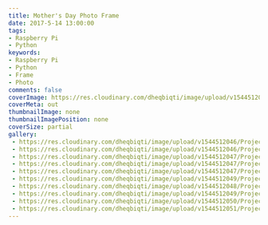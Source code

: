```yaml
---
title: Mother's Day Photo Frame
date: 2017-5-14 13:00:00
tags:
- Raspberry Pi
- Python
keywords: 
- Raspberry Pi
- Python
- Frame
- Photo
comments: false
coverImage: https://res.cloudinary.com/dheqbiqti/image/upload/v1544512051/Projects/PhotoFrame/IMG_0405.jpg
coverMeta: out
thumbnailImage: none
thumbnailImagePosition: none
coverSize: partial
gallery:
 - https://res.cloudinary.com/dheqbiqti/image/upload/v1544512046/Projects/PhotoFrame/IMG_0229.jpg "Original electronics ready to be removed, and replaced with an HD screen"
 - https://res.cloudinary.com/dheqbiqti/image/upload/v1544512046/Projects/PhotoFrame/IMG_0235.jpg "Guts removed"
 - https://res.cloudinary.com/dheqbiqti/image/upload/v1544512047/Projects/PhotoFrame/IMG_0237.jpg "New screen in"
 - https://res.cloudinary.com/dheqbiqti/image/upload/v1544512047/Projects/PhotoFrame/IMG_0250.jpg "Working screen"
 - https://res.cloudinary.com/dheqbiqti/image/upload/v1544512047/Projects/PhotoFrame/IMG_0238.jpg "Attaching buttons"
 - https://res.cloudinary.com/dheqbiqti/image/upload/v1544512049/Projects/PhotoFrame/IMG_0279.jpg "Configuring OSMC on the Pi"
 - https://res.cloudinary.com/dheqbiqti/image/upload/v1544512048/Projects/PhotoFrame/IMG_0275.jpg "Writing the script"
 - https://res.cloudinary.com/dheqbiqti/image/upload/v1544512049/Projects/PhotoFrame/IMG_0281.jpg "Some final testing"
 - https://res.cloudinary.com/dheqbiqti/image/upload/v1544512050/Projects/PhotoFrame/IMG_0290.jpg "Less than ideal skotch tape reassembly"
 - https://res.cloudinary.com/dheqbiqti/image/upload/v1544512051/Projects/PhotoFrame/IMG_0405.jpg "Final placement! Mom loved it"
---
```


<p>
<!-- Need to write this post and fix 
exif on images 
https://stackoverflow.com/questions/17528227/fancybox-image-orientation/17532612#17532612 -->
</p>

<!-- More -->

<!-- Gallery -->
